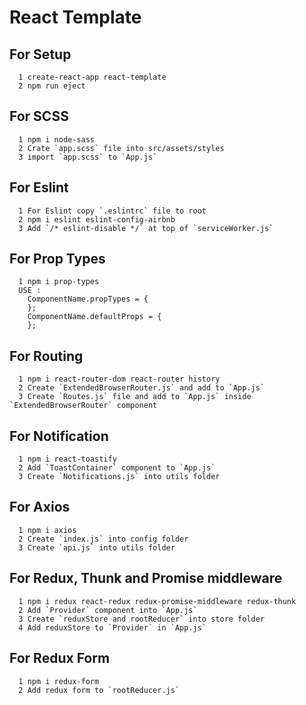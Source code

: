 # React Template

## For Setup
```
  1 create-react-app react-template
  2 npm run eject
```

## For SCSS
```
  1 npm i node-sass
  2 Crate `app.scss` file into src/assets/styles
  3 import `app.scss` to `App.js`
```

## For Eslint
```
  1 For Eslint copy `.eslintrc` file to root
  2 npm i eslint eslint-config-airbnb
  3 Add `/* eslint-disable */` at top of `serviceWorker.js`
```

## For Prop Types
```
  1 npm i prop-types
  USE : 
    ComponentName.propTypes = {
    };
    ComponentName.defaultProps = {
    };
```

## For Routing
```
  1 npm i react-router-dom react-router history
  2 Create `ExtendedBrowserRouter.js` and add to `App.js`
  3 Create `Routes.js` file and add to `App.js` inside `ExtendedBrowserRouter` component
```

## For Notification
```
  1 npm i react-toastify
  2 Add `ToastContainer` component to `App.js`
  3 Create `Notifications.js` into utils folder
```

## For Axios
```
  1 npm i axios
  2 Create `index.js` into config folder
  3 Create `api.js` into utils folder
```

## For Redux, Thunk and Promise middleware
```
  1 npm i redux react-redux redux-promise-middleware redux-thunk
  2 Add `Provider` component into `App.js`
  3 Create `reduxStore and rootReducer` into store folder
  4 Add reduxStore to `Provider` in `App.js`
```

## For Redux Form
```
  1 npm i redux-form
  2 Add redux form to `rootReducer.js`
```
